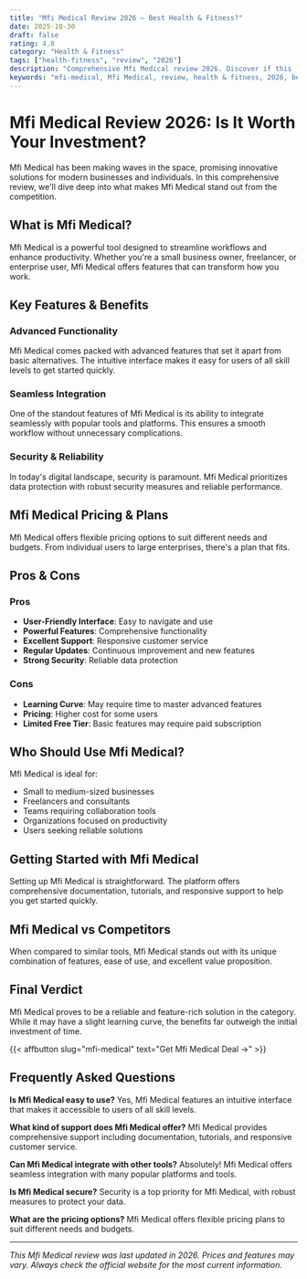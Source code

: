 ```yaml
---
title: "Mfi Medical Review 2026 – Best Health & Fitness?"
date: 2025-10-30
draft: false
rating: 4.8
category: "Health & Fitness"
tags: ["health-fitness", "review", "2026"]
description: "Comprehensive Mfi Medical review 2026. Discover if this  tool is the best choice for your needs."
keywords: "mfi-medical, Mfi Medical, review, health & fitness, 2026, best health & fitness"
---
```


# Mfi Medical Review 2026: Is It Worth Your Investment?

Mfi Medical has been making waves in the  space, promising innovative solutions for modern businesses and individuals. In this comprehensive review, we'll dive deep into what makes Mfi Medical stand out from the competition.

## What is Mfi Medical?

Mfi Medical is a powerful  tool designed to streamline workflows and enhance productivity. Whether you're a small business owner, freelancer, or enterprise user, Mfi Medical offers features that can transform how you work.

## Key Features & Benefits

### Advanced Functionality
Mfi Medical comes packed with advanced features that set it apart from basic alternatives. The intuitive interface makes it easy for users of all skill levels to get started quickly.

### Seamless Integration
One of the standout features of Mfi Medical is its ability to integrate seamlessly with popular tools and platforms. This ensures a smooth workflow without unnecessary complications.

### Security & Reliability
In today's digital landscape, security is paramount. Mfi Medical prioritizes data protection with robust security measures and reliable performance.

## Mfi Medical Pricing & Plans

Mfi Medical offers flexible pricing options to suit different needs and budgets. From individual users to large enterprises, there's a plan that fits.

## Pros & Cons

### Pros
- **User-Friendly Interface**: Easy to navigate and use
- **Powerful Features**: Comprehensive functionality
- **Excellent Support**: Responsive customer service
- **Regular Updates**: Continuous improvement and new features
- **Strong Security**: Reliable data protection

### Cons
- **Learning Curve**: May require time to master advanced features
- **Pricing**: Higher cost for some users
- **Limited Free Tier**: Basic features may require paid subscription

## Who Should Use Mfi Medical?

Mfi Medical is ideal for:
- Small to medium-sized businesses
- Freelancers and consultants
- Teams requiring collaboration tools
- Organizations focused on productivity
- Users seeking reliable  solutions

## Getting Started with Mfi Medical

Setting up Mfi Medical is straightforward. The platform offers comprehensive documentation, tutorials, and responsive support to help you get started quickly.

## Mfi Medical vs Competitors

When compared to similar tools, Mfi Medical stands out with its unique combination of features, ease of use, and excellent value proposition.

## Final Verdict

Mfi Medical proves to be a reliable and feature-rich solution in the  category. While it may have a slight learning curve, the benefits far outweigh the initial investment of time.

{{< affbutton slug="mfi-medical" text="Get Mfi Medical Deal →" >}}

## Frequently Asked Questions

**Is Mfi Medical easy to use?**
Yes, Mfi Medical features an intuitive interface that makes it accessible to users of all skill levels.

**What kind of support does Mfi Medical offer?**
Mfi Medical provides comprehensive support including documentation, tutorials, and responsive customer service.

**Can Mfi Medical integrate with other tools?**
Absolutely! Mfi Medical offers seamless integration with many popular platforms and tools.

**Is Mfi Medical secure?**
Security is a top priority for Mfi Medical, with robust measures to protect your data.

**What are the pricing options?**
Mfi Medical offers flexible pricing plans to suit different needs and budgets.

---

*This Mfi Medical review was last updated in 2026. Prices and features may vary. Always check the official website for the most current information.*
